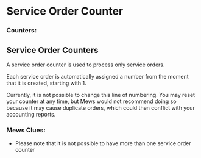# Service Order Counter

### Counters:

## Service Order Counters

A service order counter is used to process only service orders.

Each service order is automatically assigned a number from the moment that it is created, starting with 1.

Currently, it is not possible to change this line of numbering. You may reset your counter at any time, but Mews would not recommend doing so because it may cause duplicate orders, which could then conflict with your accounting reports.

### Mews Clues:

* Please note that it is not possible to have more than one service order counter


